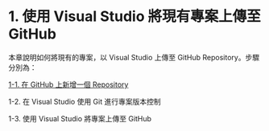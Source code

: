 # 1. 使用 Visual Studio 將現有專案上傳至 GitHub

本章說明如何將現有的專案，以 Visual Studio 上傳至 GitHub Repository。步驟分別為：

[1-1. 在 GitHub 上新增一個 Repository](/chapter1/fasdfas.md)

1-2. 在 Visual Studio 使用 Git 進行專案版本控制

1-3. 使用 Visual Studio 將專案上傳至 GitHub

